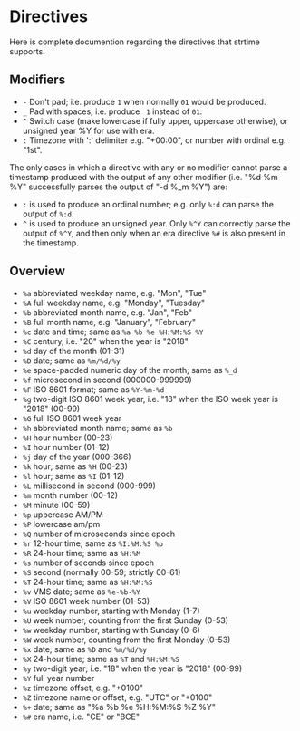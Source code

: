 # Directives

Here is complete documention regarding the directives that strtime supports.

## Modifiers

- `-` Don't pad; i.e. produce `1` when normally `01` would be produced.
- `_` Pad with spaces; i.e. produce ` 1` instead of `01`.
- `^` Switch case (make lowercase if fully upper, uppercase otherwise), or unsigned year %Y for use with era.
- `:` Timezone with ':' delimiter e.g. "+00:00", or number with ordinal e.g. "1st".

The only cases in which a directive with any or no modifier cannot parse a
timestamp produced with the output of any other modifier
(i.e. "%d %m %Y" successfully parses the output of "-d %_m %Y") are:

- `:` is used to produce an ordinal number; e.g. only `%:d` can parse the output of `%:d`.
- `^` is used to produce an unsigned year. Only `%^Y` can correctly parse the output of `%^Y`, and then only when an era directive `%#` is also present in the timestamp.

## Overview

- `%a` abbreviated weekday name, e.g. "Mon", "Tue"
- `%A` full weekday name, e.g. "Monday", "Tuesday"
- `%b` abbreviated month name, e.g. "Jan", "Feb"
- `%B` full month name, e.g. "January", "February"
- `%c` date and time; same as `%a %b %e %H:%M:%S %Y`
- `%C` century, i.e. "20" when the year is "2018"
- `%d` day of the month (01-31)
- `%D` date; same as `%m/%d/%y`
- `%e` space-padded numeric day of the month; same as `%_d`
- `%f` microsecond in second (000000-999999)
- `%F` ISO 8601 format; same as `%Y-%m-%d`
- `%g` two-digit ISO 8601 week year, i.e. "18" when the ISO week year is "2018" (00-99)
- `%G` full ISO 8601 week year
- `%h` abbreviated month name; same as `%b`
- `%H` hour number (00-23)
- `%I` hour number (01-12)
- `%j` day of the year (000-366)
- `%k` hour; same as `%H` (00-23)
- `%l` hour; same as `%I` (01-12)
- `%L` millisecond in second (000-999)
- `%m` month number (00-12)
- `%M` minute (00-59)
- `%p` uppercase AM/PM
- `%P` lowercase am/pm
- `%Q` number of microseconds since epoch
- `%r` 12-hour time; same as `%I:%M:%S %p`
- `%R` 24-hour time; same as `%H:%M`
- `%s` number of seconds since epoch
- `%S` second (normally 00-59; strictly 00-61)
- `%T` 24-hour time; same as `%H:%M:%S`
- `%v` VMS date; same as `%e-%b-%Y`
- `%V` ISO 8601 week number (01-53)
- `%u` weekday number, starting with Monday (1-7)
- `%U` week number, counting from the first Sunday (0-53)
- `%w` weekday number, starting with Sunday (0-6)
- `%W` week number, counting from the first Monday (0-53)
- `%x` date; same as `%D` and `%m/%d/%y`
- `%X` 24-hour time; same as `%T` and `%H:%M:%S`
- `%y` two-digit year; i.e. "18" when the year is "2018" (00-99)
- `%Y` full year number
- `%z` timezone offset, e.g. "+0100"
- `%Z` timezone name or offset, e.g. "UTC" or "+0100"
- `%+` date; same as "%a %b %e %H:%M:%S %Z %Y"
- `%#` era name, i.e. "CE" or "BCE"
